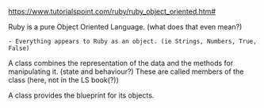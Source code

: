 https://www.tutorialspoint.com/ruby/ruby_object_oriented.htm#

Ruby is a pure Object Oriented Language. (what does that even mean?)

	- Everything appears to Ruby as an object. (ie Strings, Numbers, True, False)

A class combines the representation of the data and the methods for manipulating it. (state and behaviour?) These are called members of the class (here, not in the LS book(?))

A class provides the blueprint for its objects.

